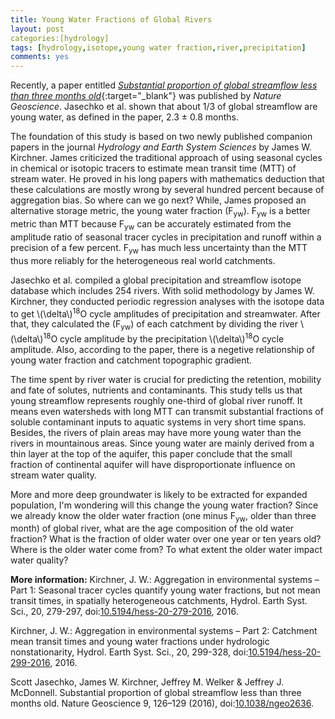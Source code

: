 ```yaml
---
title: Young Water Fractions of Global Rivers
layout: post
categories:[hydrology]
tags: [hydrology,isotope,young water fraction,river,precipitation]
comments: yes
---
```



Recently, a paper entitled [*Substantial proportion of global streamflow less than three months old*](http://www.nature.com/ngeo/journal/v9/n2/full/ngeo2636.html){:target="_blank"} was published by *Nature Geoscience*. Jasechko et al. shown that about 1/3 of global streamflow are young water, as defined in the paper, 2.3 ± 0.8 months.

The foundation of this study is based on two newly published companion papers in the journal *Hydrology and Earth System Sciences* by James W. Kirchner. James criticized the traditional approach of using seasonal cycles in chemical or isotopic tracers to estimate mean transit time (MTT) of stream water. He proved in his long papers with mathematics deduction that these calculations are mostly wrong by several hundred percent because of aggregation bias. So where can we go next? While, James proposed an alternative storage metric, the young water fraction (F<sub>yw</sub>). F<sub>yw</sub> is a better metric than MTT because F<sub>yw</sub> can be accurately estimated from the amplitude ratio of seasonal tracer cycles in precipitation and runoff within a precision of a few percent. F<sub>yw</sub> has much less uncertainty than the MTT thus more reliably for the heterogeneous real world catchments.

Jasechko et al. compiled a global precipitation and streamflow isotope database which includes 254 rivers. With solid methodology by James W. Kirchner, they conducted periodic regression analyses with the isotope data to get \\(\delta\\)<sup>18</sup>O cycle amplitudes of precipitation and streamwater. After that, they calculated the (F<sub>yw</sub>) of each catchment by dividing the river \\(\delta\\)<sup>18</sup>O cycle amplitude by the precipitation \\(\delta\\)<sup>18</sup>O cycle amplitude. Also, according to the paper, there is a negetive relationship of young water fraction and catchment topographic gradient.

The time spent by river water is crucial for predicting the retention, mobility and fate of solutes, nutrients and contaminants. This study tells us that young streamflow represents roughly one-third of global river runoff. It means even watersheds with long MTT can transmit substantial fractions of soluble contaminant inputs to aquatic systems in very short time spans. Besides, the rivers of plain areas may have more young water than the rivers in mountainous areas. Since young water are mainly derived from a thin layer at the top of the aquifer, this paper conclude that the small fraction of continental aquifer will have disproportionate influence on stream water quality.

More and more deep groundwater is likely to be extracted for expanded population, I'm wondering will this change the young water fraction? Since we already know the older water fraction (one minus F<sub>yw</sub>, older than three month) of global river, what are the age composition of the old water fraction? What is the fraction of older water over one year or ten years old? Where is the older water come from? To what extent the older water impact water quality? 

**More information:** Kirchner, J. W.: Aggregation in environmental systems – Part 1: Seasonal tracer cycles quantify young water fractions, but not mean transit times, in spatially heterogeneous catchments, Hydrol. Earth Syst. Sci., 20, 279-297, doi:[10.5194/hess-20-279-2016](http://www.hydrol-earth-syst-sci.net/20/299/2016/), 2016.

Kirchner, J. W.: Aggregation in environmental systems – Part 2: Catchment mean transit times and young water fractions under hydrologic nonstationarity, Hydrol. Earth Syst. Sci., 20, 299-328, doi:[10.5194/hess-20-299-2016](http://www.hydrol-earth-syst-sci.net/20/279/2016/), 2016.

Scott Jasechko, James W. Kirchner, Jeffrey M. Welker & Jeffrey J. McDonnell. Substantial proportion of global streamflow less than three months old. Nature Geoscience 9, 126–129 (2016), doi:[10.1038/ngeo2636](http://www.nature.com/ngeo/journal/v9/n2/full/ngeo2636.html).


